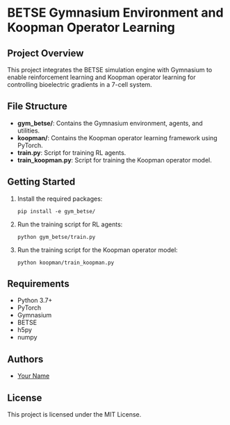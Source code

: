 # BETSE Gymnasium Environment and Koopman Operator Learning

## Project Overview

This project integrates the BETSE simulation engine with Gymnasium to enable reinforcement learning and Koopman operator learning for controlling bioelectric gradients in a 7-cell system.

## File Structure

- **gym_betse/**: Contains the Gymnasium environment, agents, and utilities.
- **koopman/**: Contains the Koopman operator learning framework using PyTorch.
- **train.py**: Script for training RL agents.
- **train_koopman.py**: Script for training the Koopman operator model.

## Getting Started

1. Install the required packages:
   ```
   pip install -e gym_betse/
   ```

2. Run the training script for RL agents:
   ```
   python gym_betse/train.py
   ```

3. Run the training script for the Koopman operator model:
   ```
   python koopman/train_koopman.py
   ```

## Requirements

- Python 3.7+
- PyTorch
- Gymnasium
- BETSE
- h5py
- numpy

## Authors

- [Your Name](mailto:your.email@example.com)

## License

This project is licensed under the MIT License.
